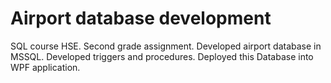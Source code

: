 # Airport database development
SQL course HSE.
Second grade assignment.
Developed airport database in MSSQL. Developed triggers and procedures. Deployed this Database into WPF application.
